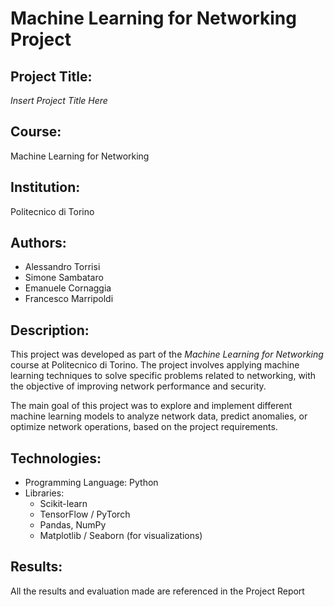 # Machine Learning for Networking Project

## Project Title: 
*Insert Project Title Here*

## Course: 
Machine Learning for Networking

## Institution: 
Politecnico di Torino

## Authors:
- Alessandro Torrisi
- Simone Sambataro
- Emanuele Cornaggia 
- Francesco Marripoldi 

## Description:
This project was developed as part of the *Machine Learning for Networking* course at Politecnico di Torino. The project involves applying machine learning techniques to solve specific problems related to networking, with the objective of improving network performance and security.

The main goal of this project was to explore and implement different machine learning models to analyze network data, predict anomalies, or optimize network operations, based on the project requirements.


## Technologies:
- Programming Language: Python
- Libraries: 
  - Scikit-learn
  - TensorFlow / PyTorch
  - Pandas, NumPy
  - Matplotlib / Seaborn (for visualizations)
  

## Results:
All the results and evaluation made are referenced in the Project Report 


